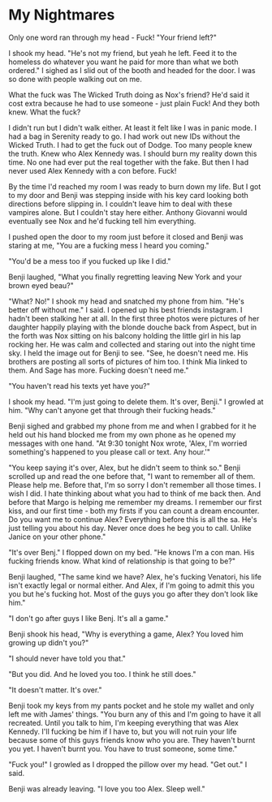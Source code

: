 # My  Nightmares
Only one word ran through my head -  Fuck!  "Your friend left?"

I shook my head.  "He's not my friend, but yeah he left.  Feed it to the homeless do whatever you want he paid for more than what we both ordered."  I sighed as I slid out of the booth and headed for the door.  I was so done with people walking out on me.

What the fuck was The Wicked Truth doing as Nox's friend?  He'd said it cost extra because he had to use someone - just plain Fuck!  And they both knew.  What the fuck?

I didn't run but I didn't walk either.  At least it felt like I was in panic mode.  I had a bag in Serenity ready to go.  I had work out new IDs without the Wicked Truth.  I had to get the fuck out of Dodge.  Too many people knew the truth.  Knew who Alex Kennedy was.  I should burn my reality down this time.  No one had ever put the real together with the fake.  But then I had never used Alex Kennedy with a con before.  Fuck!

By the  time I'd reached my room I was ready to burn down my life.  But I got to my door and Benji was stepping inside with his key card looking both directions before slipping in.  I couldn't leave him to deal with these vampires alone.  But I couldn't stay here either.  Anthony Giovanni would eventually see Nox and he'd fucking tell him everything.

I pushed open the door to my room just before it closed and Benji was staring at me, "You are a fucking mess I heard you coming."

"You'd be a mess too if you fucked up like I did."

Benji laughed, "What you finally regretting leaving New York and your brown eyed beau?"

"What?  No!"  I shook my head and snatched my phone from him.  "He's better off without me."  I said.  I opened up his best friends instagram.  I hadn't been stalking her at all.  In the first three photos were pictures of her daughter happily playing with the blonde douche back from Aspect, but in the forth was Nox sitting on his balcony holding the little girl in his lap rocking her.  He was calm and collected and staring out into the night time sky.  I held the image out for Benji to see.  "See, he doesn't need me.  His brothers are posting all sorts of pictures of him too.  I think Mia linked to them.  And Sage has more.  Fucking doesn't need me."

"You haven't read his texts yet have you?"

I shook my head.  "I'm just going to delete them.  It's over, Benji."  I growled at him.  "Why can't anyone get that through their fucking heads."

Benji sighed and grabbed my phone from me and when I grabbed for it he held out his hand blocked me from my own phone as he opened my messages with one hand.  "At 9:30 tonight Nox wrote, 'Alex, I'm worried something's happened to you please call or text. Any hour.'"

"You keep saying it's over, Alex, but he didn't seem to think so."  Benji scrolled up and read the one before that, "I want to remember all of them. Please help me.  Before that,  I'm so sorry I don't remember all those times. I wish I did. I hate thinking about what you had to think of me back then.  And before that  Margo is helping me remember my dreams. I remember our first kiss, and our first time - both my firsts if you can count a dream encounter.   Do you want me to continue Alex?  Everything before this is all the sa.  He's just telling you about his day.  Never once does he beg you to call.  Unlike Janice on your other phone."

"It's over Benj."  I flopped down on my bed.  "He knows I'm a con man.  His fucking friends know.  What kind of relationship is that going to be?"

Benji laughed, "The same kind we have?  Alex, he's fucking Venatori, his life isn't exactly legal or normal either.  And Alex, if I'm going to admit this you you but he's fucking hot.  Most of the guys you go after they don't look like him."

"I don't go after guys I like Benj.  It's all a game."

Benji shook his head, "Why is everything a game, Alex?  You loved him growing up didn't you?"

"I should never have told you that."

"But you did.  And he loved you too.  I think he still does."

"It doesn't matter.  It's over."

Benji took my keys from my pants pocket and he stole my wallet and only left me with James' things.  "You burn any of this and I'm going to have it all recreated.  Until you talk to him, I'm keeping everything that was Alex Kennedy.  I'll fucking be him if I have to, but you will not ruin your life because some of this guys friends know who you are.  They haven't burnt you yet.  I haven't burnt you.  You have to trust someone, some time."

"Fuck you!"  I growled as I dropped the pillow over my head.  "Get out."  I said.

Benji was already leaving.  "I love you too Alex.  Sleep well."




<!--stackedit_data:
eyJkaXNjdXNzaW9ucyI6eyJhTWpqb0JJSVU2anNqMVhTIjp7In
RleHQiOiJpZiBJJ20gZ29pbmcgdG8gYWRtaXQgdGhpcyB5b3Ug
eW91Iiwic3RhcnQiOjM2MTAsImVuZCI6MzYxMH19LCJjb21tZW
50cyI6eyJFbUJPT21lNlc0Ym41dWtMIjp7ImRpc2N1c3Npb25J
ZCI6ImFNampvQklJVTZqc2oxWFMiLCJzdWIiOiJnaDo0MjYwOD
U3MiIsInRleHQiOiJ0aGlzIGRvZXNuJ3QgbWFrZSBzZW5zZT8g
TWF5YmUgJ0knZCBvbmx5IGV2ZXIgYWRtaXQgdGhpcyB0byB5b3
UsJyIsImNyZWF0ZWQiOjE1MzYyMjkyMjA2ODZ9fSwiaGlzdG9y
eSI6Wy03NjE5MjQyMDAsLTIwMTkyNzU4MDEsLTY2MDI4MTE0Mi
wtMTYxOTA0ODYyOCwtOTI4MDY1MjUxXX0=
-->